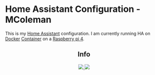 # Home Assistant Configuration - MColeman
This is my [Home Assistant](https://home-assistant.io/) configuration. I am currently running HA on [Docker](https://www.docker.com) [Container](https://hub.docker.com/r/homeassistant/home-assistant) on a [Raspberry pi 4](https://raspberrypi.org/products/raspberry-pi-4-model-b).

<div align="center">
<h2> Info </h2>
  <h4>
    <a href="https://github.com/colemamd/homeassistant/commits/master"><img src="https://img.shields.io/github/last-commit/colemamd/homeassistant"> <a href="https://github.com/colemamd/homeassistant/issues"><img src="https://img.shields.io/github/issues-raw/colemamd/homeassistant">
  </h4>
</div>
